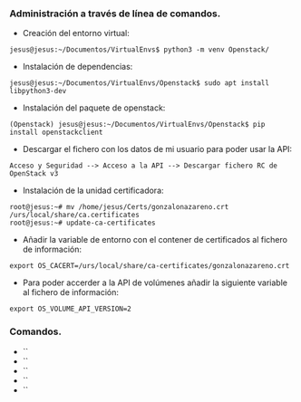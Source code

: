 ### Administración a través de línea de comandos.
- Creación del entorno virtual:
~~~
jesus@jesus:~/Documentos/VirtualEnvs$ python3 -m venv Openstack/
~~~

- Instalación de dependencias:
~~~
jesus@jesus:~/Documentos/VirtualEnvs/Openstack$ sudo apt install libpython3-dev
~~~

- Instalación del paquete de openstack:
~~~
(Openstack) jesus@jesus:~/Documentos/VirtualEnvs/Openstack$ pip install openstackclient
~~~

- Descargar el fichero con los datos de mi usuario para poder usar la API:
~~~
Acceso y Seguridad --> Acceso a la API --> Descargar fichero RC de OpenStack v3
~~~

- Instalación de la unidad certificadora:
~~~
root@jesus:~# mv /home/jesus/Certs/gonzalonazareno.crt /urs/local/share/ca.certificates
root@jesus:~# update-ca-certificates
~~~

- Añadir la variable de entorno con el contener de certificados al fichero de información:
~~~
export OS_CACERT=/urs/local/share/ca-certificates/gonzalonazareno.crt
~~~

- Para poder accerder a la API de volúmenes añadir la siguiente variable al fichero de información:
~~~
export OS_VOLUME_API_VERSION=2
~~~

### Comandos.
- ``
- ``
- ``
- ``
- ``

